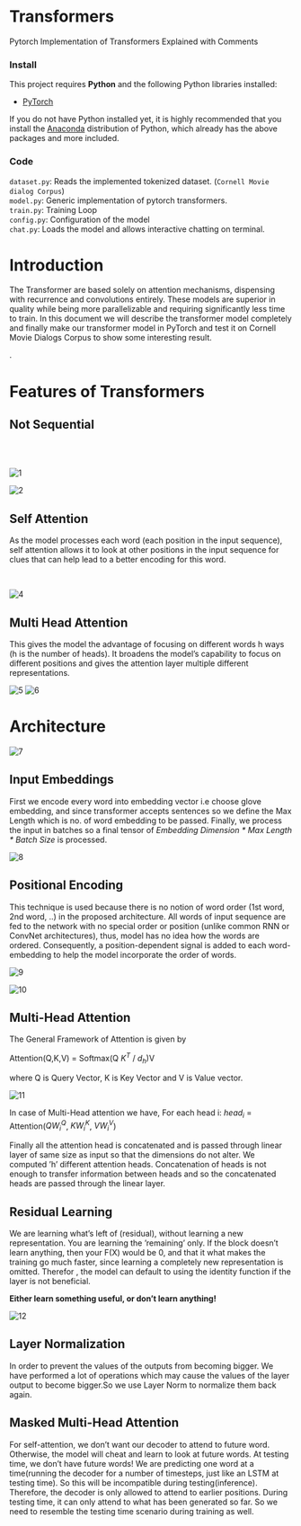 # Transformers
Pytorch Implementation of Transformers Explained with Comments

### Install
This project requires **Python** and the following Python libraries installed:

- [PyTorch](https://pytorch.org/)

If you do not have Python installed yet, it is highly recommended that you install the [Anaconda](http://continuum.io/downloads) distribution of Python, which already has the above packages and more included.

### Code
`dataset.py`: Reads the implemented tokenized dataset. (`Cornell Movie dialog Corpus`)<br>
`model.py`: Generic implementation of pytorch transformers.<br>
`train.py`: Training Loop<br>
`config.py`: Configuration of the model<br>
`chat.py`: Loads the model and allows interactive chatting on terminal.<br>




<h1 id="introduction">Introduction</h1>
<p>The Transformer are based solely on attention mechanisms, dispensing with recurrence and convolutions entirely. These models are superior in quality while being more parallelizable and requiring significantly less time to train. In this document we will describe the transformer model completely and finally make our transformer model in PyTorch and test it on Cornell Movie Dialogs Corpus to show some interesting result.</p>
.

<h1 id="features-of-transformers">Features of Transformers</h1>
<h2 id="not-sequential">Not Sequential</h2>
<br>
<br>

![1](https://user-images.githubusercontent.com/16246821/79481350-fc6ade80-802c-11ea-8f9f-4aa0591f23b6.png)

![2](https://user-images.githubusercontent.com/16246821/79481319-f1b04980-802c-11ea-9553-091795c73f4d.png)


<h2 id="self-attention">Self Attention</h2>
<p>As the model processes each word (each position in the input sequence), self attention allows it to look at other positions in the input sequence for clues that can help lead to a better encoding for this word.</p>

<br>

![4](https://user-images.githubusercontent.com/16246821/79481328-f4ab3a00-802c-11ea-9224-4024827fbb5e.png)




<h2 id="multi-head-attention">Multi Head Attention</h2>
<p>This gives the model the advantage of focusing on different words h ways (h is the number of heads). It broadens the model’s capability to focus on different positions and gives the attention layer multiple different representations.</p>

![5](https://user-images.githubusercontent.com/16246821/79481331-f5dc6700-802c-11ea-9df3-530615a44b54.png) ![6](https://user-images.githubusercontent.com/16246821/79481333-f674fd80-802c-11ea-9858-817f1729c042.png)



<h1 id="architecture">Architecture</h1>


![7](https://user-images.githubusercontent.com/16246821/79481335-f70d9400-802c-11ea-83f7-6f470fe46196.png)

<h2 id="input-embeddings">Input Embeddings</h2>
<p>First we encode every word into embedding vector i.e choose glove embedding, and since transformer accepts sentences so we define the Max Length which is no. of word embedding to be passed. Finally, we process the input in batches so a final tensor of <em>Embedding Dimension * Max Length * Batch Size</em> is processed.</p>

![8](https://user-images.githubusercontent.com/16246821/79481338-f8d75780-802c-11ea-8fea-eb179ce5ca52.png)

<h2 id="positional-encoding">Positional Encoding</h2>
<p>This technique is used because there is no notion of word order (1st word, 2nd word, ..) in the proposed architecture. All words of input sequence are fed to the network with no special order or position (unlike common RNN or ConvNet architectures), thus, model has no idea how the words are ordered. Consequently, a position-dependent signal is added to each word-embedding to help the model incorporate the order of words.</p>

![9](https://user-images.githubusercontent.com/16246821/79481339-f96fee00-802c-11ea-9470-ca511ec8a6cc.png)

![10](https://user-images.githubusercontent.com/16246821/79481341-faa11b00-802c-11ea-92e9-e6062725383d.png)


<h2 id="multi-head-attention-1">Multi-Head Attention</h2>
<p>The General Framework of Attention is given by</p>
<p>Attention(Q,K,V) = Softmax(Q <span class="math inline"><em>K</em><sup><em>T</em></sup></span> / <span class="math inline"><em>d</em><sub><em>h</em></sub></span>)V</p>
<p>where Q is Query Vector, K is Key Vector and V is Value vector.</p>

![11](https://user-images.githubusercontent.com/16246821/79481342-fb39b180-802c-11ea-88dd-0d639396987b.png)

<p>In case of Multi-Head attention we have, For each head i: <span class="math inline"><em>h</em><em>e</em><em>a</em><em>d</em><sub><em>i</em></sub></span> = Attention(<span class="math inline"><em>Q</em><em>W</em><sub><em>i</em></sub><sup><em>Q</em></sup></span>, <span class="math inline"><em>K</em><em>W</em><sub><em>i</em></sub><sup><em>K</em></sup></span>, <span class="math inline"><em>V</em><em>W</em><sub><em>i</em></sub><sup><em>V</em></sup></span>)</p>
<p>Finally all the attention head is concatenated and is passed through linear layer of same size as input so that the dimensions do not alter. We computed ’h’ different attention heads. Concatenation of heads is not enough to transfer information between heads and so the concatenated heads are passed through the linear layer.</p>

<h2 id="residual-learning">Residual Learning</h2>
<p>We are learning what’s left of (residual), without learning a new representation. You are learning the ’remaining’ only. If the block doesn’t learn anything, then your F(X) would be 0, and that it what makes the training go much faster, since learning a completely new representation is omitted. Therefor , the model can default to using the identity function if the layer is not beneficial.</p>
<p><strong>Either learn something useful, or don’t learn anything!</strong></p>

![12](https://user-images.githubusercontent.com/16246821/79481345-fbd24800-802c-11ea-8ffd-af7d8d10fc06.png)

<h2 id="layer-normalization">Layer Normalization</h2>
<p>In order to prevent the values of the outputs from becoming bigger. We have performed a lot of operations which may cause the values of the layer output to become bigger.So we use Layer Norm to normalize them back again.</p>

<h2 id="masked-multi-head-attention">Masked Multi-Head Attention</h2>
<p>For self-attention, we don’t want our decoder to attend to future word. Otherwise, the model will cheat and learn to look at future words. At testing time, we don’t have future words! We are predicting one word at a time(running the decoder for a number of timesteps, just like an LSTM at testing time). So this will be incompatible during testing(inference). Therefore, the decoder is only allowed to attend to earlier positions. During testing time, it can only attend to what has been generated so far. So we need to resemble the testing time scenario during training as well.</p>

